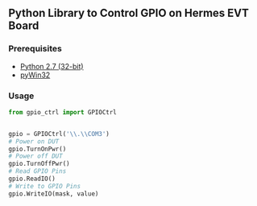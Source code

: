 ## Python Library to Control GPIO on Hermes EVT Board

### Prerequisites

- [Python 2.7 (32-bit)](https://www.python.org/)
- [pyWin32](https://sourceforge.net/projects/pywin32/files/pywin32/Build%20221/)

### Usage

```py
from gpio_ctrl import GPIOCtrl


gpio = GPIOCtrl('\\.\\COM3')
# Power on DUT
gpio.TurnOnPwr()
# Power off DUT
gpio.TurnOffPwr()
# Read GPIO Pins
gpio.ReadIO()
# Write to GPIO Pins
gpio.WriteIO(mask, value)
```